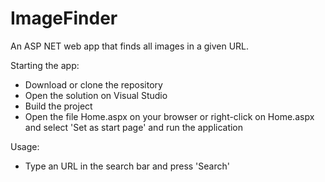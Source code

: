 # ImageFinder
An ASP NET web app that finds all images in a given URL.

Starting the app:
- Download or clone the repository
- Open the solution on Visual Studio
- Build the project
- Open the file Home.aspx on your browser or right-click on Home.aspx and select 'Set as start page' and run the application

Usage:
- Type an URL in the search bar and press 'Search'
